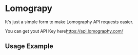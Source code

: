 # Lomograpy

It's just a simple form to make Lomography API requests easier.


You can get yout API Key here<https://api.lomography.com/>



## Usage Example
